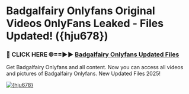 # Badgalfairy Onlyfans Original Videos 0nlyFans Leaked - Files Updated! ({hju678})

<h3>🔴 CLICK HERE 🌐==►► <a href="https://tinyurl.com/ms9xzufz" rel="nofollow">Badgalfairy Onlyfans Updated Files</a></h3>

Get Badgalfairy Onlyfans and all content. Now you can access all videos and pictures of Badgalfairy Onlyfans. New Updated Files 2025!

[![{hju678}](https://i.imgur.com/PQ7UWWw.gif)](https://tinyurl.com/ms9xzufz)